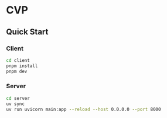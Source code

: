 # CVP

## Quick Start

### Client

```bash
cd client
pnpm install
pnpm dev
```

### Server

```bash
cd server
uv sync
uv run uvicorn main:app --reload --host 0.0.0.0 --port 8000
```
